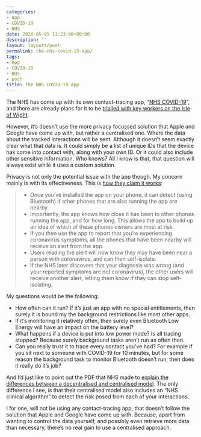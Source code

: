 ```yaml
---
categories:
- App
- COVID-19
- NHS
date: 2020-05-05 11:23:00+00:00
description: ''
layout: layouts/post
permalink: the-nhs-covid-19-app/
tags:
- App
- COVID-19
- NHS
- post
title: The NHS COVID-19 App
---
```


<p>The NHS has come up with its own contact-tracing app, “<a href="https://www.ncsc.gov.uk/information/nhs-covid-19-app-explainer">NHS COVID-19</a>”, and there are already plans for it to be <a href="https://www.bbc.co.uk/news/uk-52540068">trialled with key workers on the Isle of Wight</a>.</p>
<p>However, it’s doesn’t use the more privacy focussed solution that Apple and Google have come up with, but rather a centralised one. Where the data about the tracked interactions will be sent. Although it doesn’t seem exactly clear what that data is. It could simply be a list of unique IDs that the device has come into contact with, along with your own ID. Or it could also include other sensitive information. Who knows? All I know is that, that question will always exist while it uses a custom solution.</p>
<p>Privacy is not only the potential issue with the app though. My concern mainly is with its effectiveness. This is <a href="https://www.ncsc.gov.uk/information/nhs-covid-19-app-explainer">how they claim it works</a>:</p>
<blockquote>
<ul>
<li>Once you’ve installed the app on your phone, it can detect (using Bluetooth) if other phones that are also running the app are nearby.</li>
<li>Importantly, the app knows how close it has been to other phones running the app, and for how long. This allows the app to build up an idea of which of these phones owners are most at risk.</li>
<li>If you then use the app to report that you’re experiencing coronavirus symptoms, all the phones that have been nearby will receive an alert from the app.</li>
<li>Users reading the alert will now know they may have been near a person with coronavirus, and can then self-isolate.</li>
<li>If the NHS later discovers that your diagnosis was wrong (and your reported symptoms are not coronavirus), the other users will receive another alert, letting them know if they can stop self-isolating.</li>
</ul>
</blockquote>
<p>My questions would be the following:</p>
<ul>
<li>How often can it run? If it’s just an app with no special entitlements, then surely it is bound my the background restrictions like most other apps.</li>
<li>If it’s monitoring it relatively often, then surely even Bluetooth Low Energy will have an impact on the battery level?</li>
<li>What happens if a device is put into low power mode? Is all tracing stopped? Because surely background tasks aren’t run as often then.</li>
<li>Can you really trust it to trace every contact you’ve had? For example if you sit next to someone with COVID-19 for 10 minutes, but for some reason the background task to monitor Bluetooth doesn’t run, then does it really do it’s job?</li>
</ul>
<p>And I’d just like to point out the PDF that NHS made to <a href="https://www.ncsc.gov.uk/files/NHS%20COVID-19%20comparison%20infographic.pdf">explain the differences between a decentralised and centralised model</a>. The only difference I see, is that their centralised model also includes an “NHS clinical algorithm” to detect the risk posed from each of your interactions.</p>
<p>I for one, will not be using any contact-tracing app, that doesn’t follow the solution that Apple and Google have come up with. Because, apart from wanting to control the data yourself, and possibly even retrieve more data than necessary, there’s no real gain to use a centralised approach.</p>